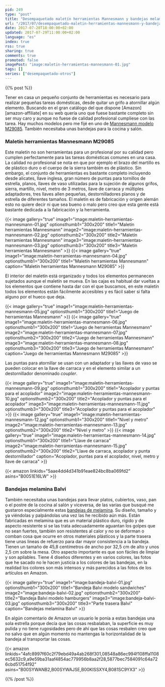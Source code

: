 ```yaml
---
pid: 249
type: "post"
title: "Desempaquetado maletín herramientas Mannesmann y bandejas melamina Balvi"
url: "/2017/07/desempaquetado-maletin-herramientas-mannesmann-y-bandejas-melamina-balvi/"
date: 2017-07-28T18:00:00+02:00
updated: 2017-07-29T11:00:00+02:00
language: "es"
index: true
rss: true
sharing: true
comments: true
promoted: false
imagePost: "image:maletin-herramientas-mannesmann-01.jpg"
tags: []
series: ["desempaquetado-otros"]
---
```


{{% post %}}

Tener en casa un pequeño conjunto de herramientas es necesario para realizar pequeñas tareas domésticas, desde quitar un grifo a atornillar algún elemento. Buscando en el gran catálogo del que dispone [Amazon][amazon-affiliate] en su web quería uno que fuese bastante completo sin ser muy caro y aunque no fuese de calidad profesional cumpliese con las tarea. Hay muchos modelos pero me fijé en uno de [Mannesmann modelo M29085](https://amzn.to/2w6YVem). También necesitaba unas bandejas para la cocina y salón.

### Maletín herramientas Mannesmann M29085

Este maletín no son herramientas para un profesional por su calidad pero cumplen perfectamente para las tareas domésticas comunes en una casa. La calidad no profesional se nota en que por ejemplo el brazo del martillo es de plástico duro o el cuerpo de la sierra también es de plástico. Sin embargo, el conjunto de herramientas es bastante completo incluyendo desde alicates, llave inglesa, gran número de puntas para tornillos de estrella, planos, llaves de vaso utilizadas para la sujeción de algunos grifos, sierra, martillo, nivel, metro de 3 metros, llave de carraca y múltiples adaptadores, tres llaves allen pequeñas, destornilladores planos y de estrella de diferentes tamaños. El maletín es de fabricación y origen alemán esto no quiere decir ni que sea bueno o malo pero creo que esta gente está bastante dedicada a la fabricación y la herramienta.

{{< image
    gallery="true"
    image1="image:maletin-herramientas-mannesmann-01.jpg" optionsthumb1="300x200" title1="Maletín herramientas Mannesmann"
    image2="image:maletin-herramientas-mannesmann-02.jpg" optionsthumb2="300x200" title2="Maletín herramientas Mannesmann"
    image3="image:maletin-herramientas-mannesmann-03.jpg" optionsthumb3="300x200" title3="Maletin herramientas Mannesmann" >}}
{{< image
    gallery="true"
    image1="image:maletin-herramientas-mannesmann-04.jpg" optionsthumb1="300x200" title1="Maletín herramientas Mannesmann"
    caption="Maletín herramientas Mannesmann M29085" >}}

El interior del maletín está organizado y todos los elementos permanecen sujetados aunque el maletín se mueva. En las cajas es habitual dar vueltas a los elementos que contiene hasta dar con el que buscamos, en este maletín todos los elementos están fácilmente accesibles y es fácil saber si falta alguno por el hueco que deja.

{{< image
    gallery="true"
    image1="image:maletin-herramientas-mannesmann-05.jpg" optionsthumb1="300x200" title1="Juego de herramientas Mannesmann" >}}
{{< image
    gallery="true"
    image1="image:maletin-herramientas-mannesmann-06.jpg" optionsthumb1="300x200" title1="Juego de herramientas Mannesmann"
    image2="image:maletin-herramientas-mannesmann-07.jpg" optionsthumb2="300x200" title2="Juego de herramientas Mannesmann"
    image3="image:maletin-herramientas-mannesmann-08.jpg" optionsthumb3="300x200" title3="Juego de herramientas Mannesmann"
    caption="Juego de  herramientas Mannesmann M29085" >}}

Las puntas para atornillar se usan con un adaptador y las llaves de vaso se pueden colocar en la llave de carraca y en el elemento similar a un destornillador denominado _coupler_.

{{< image
    gallery="true"
    image1="image:maletin-herramientas-mannesmann-09.jpg" optionsthumb1="300x200" title1="Acoplador y puntas para el acoplador"
    image2="image:maletin-herramientas-mannesmann-10.jpg" optionsthumb2="300x200" title2="Acoplador y puntas para el acoplador"
    image3="image:maletin-herramientas-mannesmann-11.jpg" optionsthumb3="300x200" title3="Acoplador y puntas para el acoplador" >}}
{{< image
    gallery="true"
    image1="image:maletin-herramientas-mannesmann-12.jpg" optionsthumb1="300x200" title1="Nivel y metro"
    image2="image:maletin-herramientas-mannesmann-13.jpg" optionsthumb2="300x200" title2="Nivel y metro" >}}
{{< image
    gallery="true"
    image1="image:maletin-herramientas-mannesmann-14.jpg" optionsthumb1="300x200" title1="Llave de carraca"
    image2="image:maletin-herramientas-mannesmann-15.jpg" optionsthumb2="300x200" title2="Llave de carraca, acoplador y punta destornillador"
    caption="Acoplador, puntas para el acoplador, nivel, metro y llave de carraca" >}}

{{< amazon
    linkids="5aae4dd4d341b91eae824bc8ba069fd2"
    asins="B0051E16LW" >}}

### Bandejas melamina Balvi

También necesitaba unas bandejas para llevar platos, cubiertos, vaso, pan o el postre de la cocina al salón y viceversa, de las varias que busqué me gustaron especialmente estas [bandejas de melamina](https://amzn.to/2vestKF). Su diseño, tamaño y ya viéndolas y palpándolas una vez las he recibido aún más. Están fabricadas en melamina que es un material plástico duro, rígido y de aspecto resistente si se las trata adecuadamente aguantan los golpes que no sean fuertes, también son resistentes al calor y no se deforman o comban cosa que ocurre en otros materiales plásticos y la parte trasera tiene unas lineas de refuerzo para dar mayor consistencia a la bandeja. Tienen un tamaño de 45,8 centímetros de ancho por 32,5 cm de alto y unos 2,5 cm sobre la mesa. Otro aspecto importante es que son fáciles de limpiar y son apilables. Tiene 4 diseños diferentes y en varios colores, las fotos que he sacado no le hacen justicia a los colores de las bandejas, en la realidad los colores son más intensos y más parecidos a las fotos de los artículos en Amazon.

{{< image
    gallery="true"
    image1="image:bandeja-balvi-01.jpg" optionsthumb1="300x200" title1="Bandeja Balvi modelo sandwiches"
    image2="image:bandeja-balvi-02.jpg" optionsthumb2="300x200" title2="Bandeja Balvi modelo hamburgers"
    image3="image:bandeja-balvi-03.jpg" optionsthumb3="300x200" title3="Parte trasera Balvi"
    caption="Bandejas melamina Balvi" >}}

En algún comentario de Amazon un usuario le ponía a estas bandejas una sola estrella porque decía que las cosas resbalaban, la superficie es muy pulida y no tiene rugosidades pero de ahí que las cosas resbalen creo que no salvo que en algún momento no mantengas la horizontalidad de la bandeja al transportar las cosas.

{{< amazon
    linkids="4afc8997f60c2f79ebd49a4ab268f301,08548a86ec994f108ffa1108ec5632c9,a9e59ba31aaf4854ac779956b8aa2f28,5877bec7584091c64a726cbd51754f92"
    asins="B00SYWANB2,B00SYWAJSE,B00KISSXY4,B081SC9YX3" >}}

{{% /post %}}
